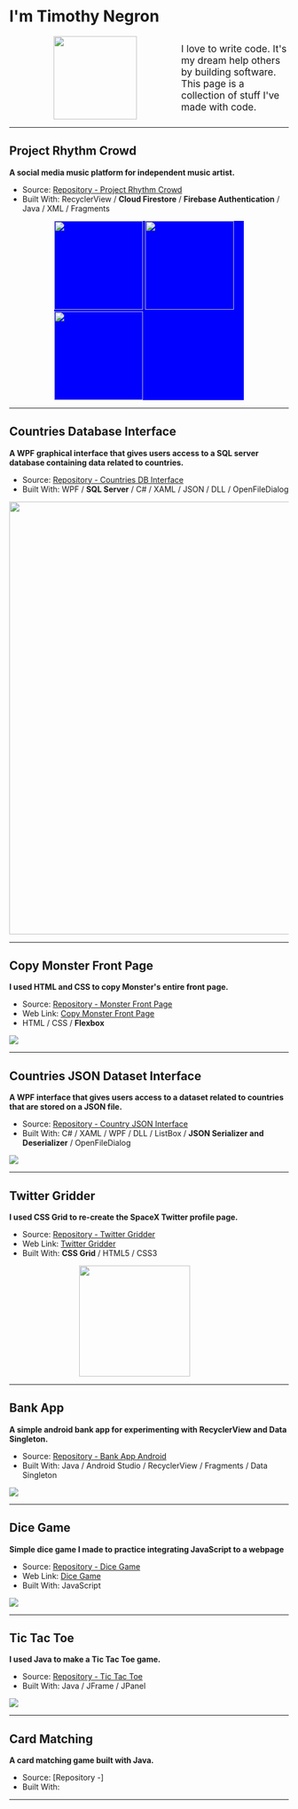 # I'm Timothy Negron

<div style="display: flex; align-items: center">
<img src="assets/tim.jpeg" style="margin-left: 2vh" width=150/>
    <div style="width: 350px; margin-left: 2vh; font-size: 13pt">
        I love to write code. It's my dream help others by building software. This page is a collection of stuff I've made with code.
    </div>
</div>


---

## Project Rhythm Crowd

**A social media music platform for independent music artist.**
* Source: [Repository - Project Rhythm Crowd](https://github.com/timothynegron/project-rhythm-crowd)
* Built With: RecyclerView / **Cloud Firestore** / **Firebase Authentication** / Java / XML /  Fragments 

<!-- style="display: flex; justify-content: space-around" -->

<div style="display: block; margin-left: auto;margin-right: auto; width: 68%; background-color: blue">
    <img src="assets/sign-in.png" width=160/>
    <img src="assets/global-feed.png" width=160/>
    <img src="assets/comments.png" width=160>
    <!-- <img src="assets/sign-up.png" width=160/> -->
</div>


---


## Countries Database Interface

**A WPF graphical interface that gives users access to a SQL server database containing data related to countries.**
* Source: [Repository - Countries DB Interface](https://github.com/timothynegron/country-db-interface)
* Built With: WPF / **SQL Server** / C# / XAML / JSON / DLL / OpenFileDialog

<img src="assets/wpf-image.png" width=780/>

---

## Copy Monster Front Page

**I used HTML and CSS to copy Monster's entire front page.**
* Source: [Repository - Monster Front Page](https://github.com/timothynegron/copy-monster-front-page)
* Web Link: [Copy Monster Front Page](https://timothynegron.github.io/copy-monster-front-page/)
* HTML / CSS / **Flexbox**

<img src="assets/monster-image.png"/>

---

## Countries JSON Dataset Interface

**A WPF interface that gives users access to a dataset related to countries that are stored on a JSON file.**

* Source: [Repository - Country JSON Interface](https://github.com/timothynegron/country-json-interface)
* Built With: C# / XAML / WPF / DLL / ListBox / **JSON Serializer and Deserializer** / OpenFileDialog

<img src="assets/wpf-2-image.png"/>

---

## Twitter Gridder

**I used CSS Grid to re-create the SpaceX Twitter profile page.**

* Source: [Repository - Twitter Gridder](https://github.com/timothynegron/twitter-gridder)
* Web Link: [Twitter Gridder](https://timothynegron.github.io/twitter-gridder/)
* Built With: **CSS Grid** / HTML5 / CSS3

<div style="display: block;margin-left: auto; margin-right: auto; width: 50%;">
    <img src="assets/twitter-image.png" width=200>
</div>


---

## Bank App

**A simple android bank app for experimenting with RecyclerView and Data Singleton.**

* Source: [Repository - Bank App Android](https://github.com/timothynegron/bank-app-android)
* Built With: Java / Android Studio / RecyclerView / Fragments / Data Singleton

<img src="assets/bank-app.png"/>

---

## Dice Game

**Simple dice game I made to practice integrating JavaScript to a webpage**

* Source: [Repository - Dice Game]()
* Web Link: [Dice Game](https://timothynegron.github.io/dice-game/)
* Built With: JavaScript

<img src="assets/dice-game.png"/>

---

## Tic Tac Toe

**I used Java to make a Tic Tac Toe game.**

* Source: [Repository - Tic Tac Toe]()
* Built With: Java / JFrame / JPanel

<img src="assets/ttt.png"/>

---

## Card Matching

**A card matching game built with Java.**

* Source: [Repository -]
* Built With:

<!-- <img src="assets/card-image.png>"/> -->

---

